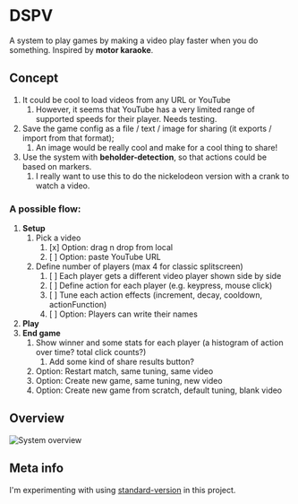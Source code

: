 # DSPV

A system to play games by making a video play faster when you do something. Inspired by **motor karaoke**.

## Concept

1. It could be cool to load videos from any URL or YouTube
   1. However, it seems that YouTube has a very limited range of supported speeds for their player. Needs testing.
2. Save the game config as a file / text / image for sharing (it exports / import from that format);
   1. An image would be really cool and make for a cool thing to share!
3. Use the system with **beholder-detection**, so that actions could be based on markers.
   1. I really want to use this to do the nickelodeon version with a crank to watch a video.

### A possible **flow**:

1. **Setup**
   1. Pick a video
      1. [x] Option: drag n drop from local
      2. [ ] Option: paste YouTube URL
   2. Define number of players (max 4 for classic splitscreen)
      1. [ ] Each player gets a different video player shown side by side
      2. [ ] Define action for each player (e.g. keypress, mouse click)
      3. [ ] Tune each action effects (increment, decay, cooldown, actionFunction)
      4. [ ] Option: Players can write their names
2. **Play**
3. **End game**
   1. Show winner and some stats for each player (a histogram of action over time? total click counts?)
      1. Add some kind of share results button?
   2. Option: Restart match, same tuning, same video
   3. Option: Create new game, same tuning, new video
   4. Option: Create new game from scratch, default tuning, blank video

## Overview

![System overview](notes/chart.png)

## Meta info

I'm experimenting with using [standard-version](https://github.com/conventional-changelog/standard-version) in this project.
